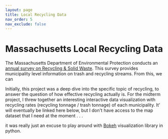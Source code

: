```yaml
---
layout: page
title: Local Recycling Data
nav_order: 5
nav_exclude: false
---
```


# Massachusetts Local Recycling Data

The Massachusetts Department of Environmental Protection conducts an [annual survey on Recycling & Solid Waste](https://www.mass.gov/lists/recycling-solid-waste-data-for-massachusetts-cities-towns#municipal-solid-waste-&-recycling-data-). This survey provides municipality level information on trash and recycling streams. From this, we can

Initially, this project was a deep dive into the specific topic of recycling, to answer the question of how effective recycling actually is. For the midterm project, I threw together an interesting interactive data visualization with recycling rates (recycling tonnage / trash tonnage) of each municipality. It' will eventually be linked here below, but I don't have access to the map dataset that I need at the moment . . .

it was really just an excuse to play around with [Bokeh](https://bokeh.org/) visualization library in python.
